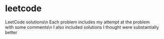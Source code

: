 # leetcode
LeetCode solutions\n
Each problem includes my attempt at the problem with some comments\n
I also included solutions I thought were substantially better

